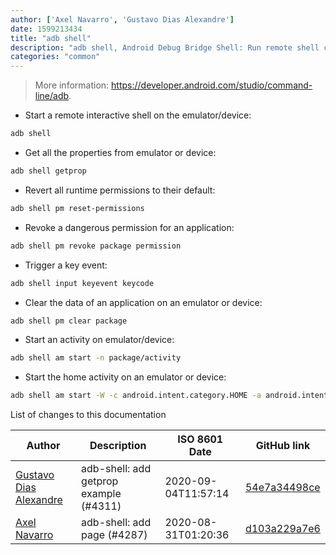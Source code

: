 ```yaml
---
author: ['Axel Navarro', 'Gustavo Dias Alexandre']
date: 1599213434
title: "adb shell"
description: "adb shell, Android Debug Bridge Shell: Run remote shell commands on an Android emulator instance or connected Android devices."
categories: "common"
---
```

> More information: <https://developer.android.com/studio/command-line/adb>.

- Start a remote interactive shell on the emulator/device:

```bash
adb shell
```

- Get all the properties from emulator or device:

```bash
adb shell getprop
```

- Revert all runtime permissions to their default:

```bash
adb shell pm reset-permissions
```

- Revoke a dangerous permission for an application:

```bash
adb shell pm revoke package permission
```

- Trigger a key event:

```bash
adb shell input keyevent keycode
```

- Clear the data of an application on an emulator or device:

```bash
adb shell pm clear package
```

- Start an activity on emulator/device:

```bash
adb shell am start -n package/activity
```

- Start the home activity on an emulator or device:

```bash
adb shell am start -W -c android.intent.category.HOME -a android.intent.action.MAIN
```
List of changes to this documentation


Author | Description | ISO 8601 Date | GitHub link
------|-----|-----|-----
[Gustavo Dias Alexandre](mailto:gfdiasa@gmail.com) | adb-shell: add getprop example (#4311) | 2020-09-04T11:57:14 | [54e7a34498ce](https://github.com/tldr-pages/tldr/commit/54e7a34498cef383ea6d6881717cd2230839629e)
[Axel Navarro](mailto:navarroaxel@gmail.com) | adb-shell: add page (#4287) | 2020-08-31T01:20:36 | [d103a229a7e6](https://github.com/tldr-pages/tldr/commit/d103a229a7e669fe554f7449373dd7975f4989fb)

